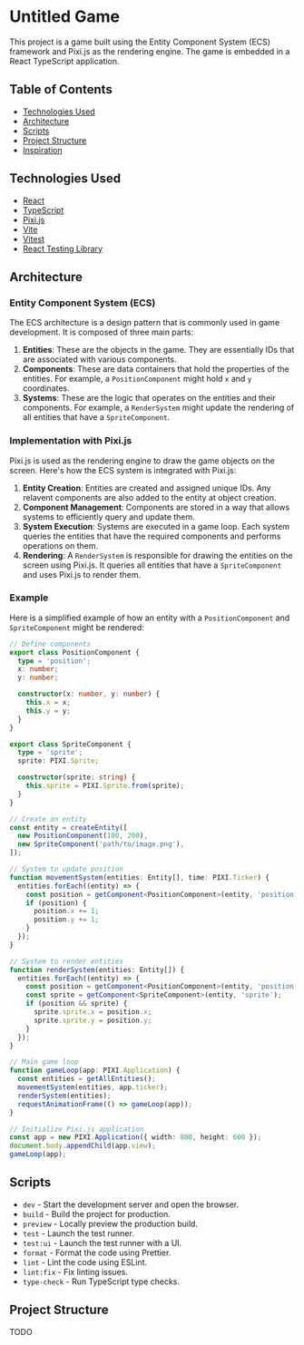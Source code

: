 # Untitled Game

This project is a game built using the Entity Component System (ECS) framework and Pixi.js as the rendering engine. The game is embedded in a React TypeScript application.

## Table of Contents

- [Technologies Used](#technologies-used)
- [Architecture](#architecture)
- [Scripts](#scripts)
- [Project Structure](#project-structure)
- [Inspiration](#inspiration)

## Technologies Used

- [React](https://react.dev/)
- [TypeScript](https://www.typescriptlang.org/)
- [Pixi.js](https://pixijs.com/)
- [Vite](https://vitejs.dev/)
- [Vitest](https://vitest.dev/)
- [React Testing Library](https://github.com/testing-library/react-testing-library)

## Architecture

### Entity Component System (ECS)

The ECS architecture is a design pattern that is commonly used in game development. It is composed of three main parts:

1. **Entities**: These are the objects in the game. They are essentially IDs that are associated with various components.
2. **Components**: These are data containers that hold the properties of the entities. For example, a `PositionComponent` might hold `x` and `y` coordinates.
3. **Systems**: These are the logic that operates on the entities and their components. For example, a `RenderSystem` might update the rendering of all entities that have a `SpriteComponent`.

### Implementation with Pixi.js

Pixi.js is used as the rendering engine to draw the game objects on the screen. Here's how the ECS system is integrated with Pixi.js:

1. **Entity Creation**: Entities are created and assigned unique IDs. Any relavent components are also added to the entity at object creation.
2. **Component Management**: Components are stored in a way that allows systems to efficiently query and update them.
3. **System Execution**: Systems are executed in a game loop. Each system queries the entities that have the required components and performs operations on them.
4. **Rendering**: A `RenderSystem` is responsible for drawing the entities on the screen using Pixi.js. It queries all entities that have a `SpriteComponent` and uses Pixi.js to render them.

### Example

Here is a simplified example of how an entity with a `PositionComponent` and `SpriteComponent` might be rendered:

```typescript
// Define components
export class PositionComponent {
  type = 'position';
  x: number;
  y: number;

  constructor(x: number, y: number) {
    this.x = x;
    this.y = y;
  }
}

export class SpriteComponent {
  type = 'sprite';
  sprite: PIXI.Sprite;

  constructor(sprite: string) {
    this.sprite = PIXI.Sprite.from(sprite);
  }
}

// Create an entity
const entity = createEntity([
  new PositionComponent(100, 200),
  new SpriteComponent('path/to/image.png'),
]);

// System to update position
function movementSystem(entities: Entity[], time: PIXI.Ticker) {
  entities.forEach((entity) => {
    const position = getComponent<PositionComponent>(entity, 'position');
    if (position) {
      position.x += 1;
      position.y += 1;
    }
  });
}

// System to render entities
function renderSystem(entities: Entity[]) {
  entities.forEach((entity) => {
    const position = getComponent<PositionComponent>(entity, 'position');
    const sprite = getComponent<SpriteComponent>(entity, 'sprite');
    if (position && sprite) {
      sprite.sprite.x = position.x;
      sprite.sprite.y = position.y;
    }
  });
}

// Main game loop
function gameLoop(app: PIXI.Application) {
  const entities = getAllEntities();
  movementSystem(entities, app.ticker);
  renderSystem(entities);
  requestAnimationFrame(() => gameLoop(app));
}

// Initialize Pixi.js application
const app = new PIXI.Application({ width: 800, height: 600 });
document.body.appendChild(app.view);
gameLoop(app);
```

## Scripts

- `dev` - Start the development server and open the browser.
- `build` - Build the project for production.
- `preview` - Locally preview the production build.
- `test` - Launch the test runner.
- `test:ui` - Launch the test runner with a UI.
- `format` - Format the code using Prettier.
- `lint` - Lint the code using ESLint.
- `lint:fix` - Fix linting issues.
- `type-check` - Run TypeScript type checks.

## Project Structure

TODO
